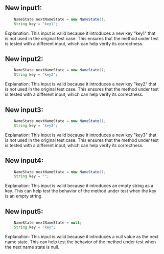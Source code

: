 ## New input1:
```java
    NameState nextNameState = new NameState();
    String key = "key1";
```
Explanation: This input is valid because it introduces a new key "key1" that is not used in the original test case. This ensures that the method under test is tested with a different input, which can help verify its correctness.

## New input2:
```java
    NameState nextNameState = new NameState();
    String key = "key2";
```
Explanation: This input is valid because it introduces a new key "key2" that is not used in the original test case. This ensures that the method under test is tested with a different input, which can help verify its correctness.

## New input3:
```java
    NameState nextNameState = new NameState();
    String key = "key3";
```
Explanation: This input is valid because it introduces a new key "key3" that is not used in the original test case. This ensures that the method under test is tested with a different input, which can help verify its correctness.

## New input4:
```java
    NameState nextNameState = new NameState();
    String key = "";
```
Explanation: This input is valid because it introduces an empty string as a key. This can help test the behavior of the method under test when the key is an empty string.

## New input5:
```java
    NameState nextNameState = null;
    String key = "key";
```
Explanation: This input is valid because it introduces a null value as the next name state. This can help test the behavior of the method under test when the next name state is null.
